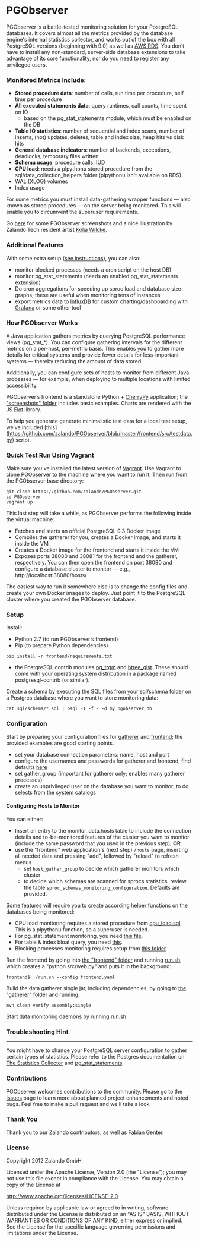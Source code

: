 PGObserver
==========

PGObserver is a battle-tested monitoring solution for your PostgreSQL databases. It covers almost all the metrics provided by the database engine's internal statistics collector, and works out of the box with all PostgreSQL versions (beginning with 9.0) as well as [AWS RDS](https://aws.amazon.com/rds/). You don’t have to install any non-standard, server-side database extensions to take advantage of its core functionality, nor do you need to register any privileged users.

### Monitored Metrics Include:
- **Stored procedure data**: number of calls, run time per procedure, self time per procedure
- **All executed statements data**: query runtimes, call counts, time spent on IO
    - based on the pg_stat_statements module, which must be enabled on the DB
- **Table IO statistics**: number of sequential and index scans, number of inserts, (hot) updates, deletes, table and index size, heap hits vs disk hits
- **General database indicators**: number of backends, exceptions, deadlocks, temporary files written
- **Schema usage**: procedure calls, IUD
- **CPU load**: needs a plpythonu stored procedure from the sql/data_collection_helpers folder (plpythonu isn't available on RDS)
- WAL (XLOG) volumes
- Index usage

For some metrics you must install data-gathering wrapper functions — also known as stored procedures — on the server being monitored. This will enable you to circumvent the superuser requirements.

Go [here](https://zalando.github.io/PGObserver/) for some PGObserver screenshots and a nice illustration by Zalando Tech resident artist [Kolja Wilcke](https://github.com/kolja).

### Additional Features 
With some extra setup ([see instructions](https://github.com/zalando/PGObserver/tree/master/extra_features)), you can also:

- monitor blocked processes (needs a cron script on the host DB)
- monitor pg_stat_statements (needs an enabled pg_stat_statements extension)
- Do cron aggregations for speeding up sproc load and database size graphs; these are useful when monitoring tens of instances
- export metrics data to [InfluxDB](https://influxdb.com/) for custom charting/dashboarding with [Grafana](http://grafana.org/) or some other tool

### How PGObserver Works
A Java application gathers metrics by querying PostgreSQL performance views (pg_stat_*). You can configure gathering intervals for the different metrics on a per-host, per-metric basis. This enables you to gather more details for critical systems and provide fewer details for less-important systems — thereby reducing the amount of data stored. 

Additionally, you can configure sets of hosts to monitor from different Java processes — for example, when deploying to multiple locations with limited accessibility.

PGObserver’s frontend is a standalone Python + [CherryPy](http://www.cherrypy.org/) application; the ["screenshots" folder](https://github.com/zalando/PGObserver/tree/master/screenshots) includes basic examples. Charts are rendered with the JS [Flot](http://www.flotcharts.org/) library.

To help you generate generate minimalistic test data for a local test setup, we’ve included [this] (https://github.com/zalando/PGObserver/blob/master/frontend/src/testdata.py) script.

### Quick Test Run Using Vagrant

Make sure you've installed the latest version of [Vagrant](https://www.vagrantup.com/). Use Vagrant to clone PGObserver to the machine where you want to run it. Then run from the PGObserver base directory:


    git clone https://github.com/zalando/PGObserver.git
    cd PGObserver
    vagrant up


This last step will take a while, as PGObserver performs the following inside the virtual machine:
- Fetches and starts an official PostgreSQL 9.3 Docker image
- Compiles the gatherer for you, creates a Docker image, and starts it inside the VM
- Creates a Docker image for the frontend and starts it inside the VM
- Exposes ports 38080 and 38081 for the frontend and the gatherer, respectively. You can then open the frontend on port 38080 and configure a database cluster to monitor — e.g., http://localhost:38080/hosts/

The easiest way to run it somewhere else is to change the config files and create your own Docker images to deploy. Just point it to the PostgreSQL cluster where you created the PGObserver database.

### Setup

Install:
- Python 2.7 (to run PGObserver’s frontend)
- Pip (to prepare Python dependencies)

```
pip install -r frontend/requirements.txt
```
- the PostgreSQL contrib modules [pg_trgm](http://www.postgresql.org/docs/current/static/pgtrgm.html) and [btree_gist](https://github.com/postgres/postgres/tree/master/contrib/btree_gist). These should come with your operating system distribution in a package named postgresql-contrib (or similar).

Create a schema by executing the SQL files from your sql/schema folder on a Postgres database where you want to store monitoring data:

```
cat sql/schema/*.sql | psql -1 -f - -d my_pgobserver_db
```

### Configuration

Start by preparing your configuration files for [gatherer](https://github.com/zalando/PGObserver/blob/master/gatherer/pgobserver_gatherer.example.yaml) and [frontend](https://github.com/zalando/PGObserver/blob/master/frontend/pgobserver_frontend.example.yaml); the provided examples are good starting points.
- set your database connection parameters: name, host and port
- configure the usernames and passwords for gatherer and frontend; find defaults [here](https://github.com/zalando/PGObserver/blob/master/sql/schema/00_schema.sql)
- set gather_group (important for gatherer only; enables many gatherer processes)
- create an unprivileged user on the database you want to monitor; to do selects from the system catalogs   

#### Configuring Hosts to Monitor

You can either:
- Insert an entry to the monitor_data.hosts table to include the connection details and to-be-monitored features of the cluster you want to monitor (include the same password that you used in the previous step); **OR** 
- use the "frontend" web application's (next step) `/hosts` page, inserting all needed data and pressing "add", followed by "reload" to refresh menus
    - set `host_gather_group` to decide which gatherer monitors which cluster
    - to decide which schemas are scanned for sprocs statistics, review the table `sproc_schemas_monitoring_configuration`. Defaults are provided.

Some features will require you to create according helper functions on the databases being monitored:
- CPU load monitoring requires a stored procedure from [cpu_load.sql](https://github.com/zalando/PGObserver/blob/master/sql/data_collection_helpers/cpu_load.sql). This is a plpythonu function, so a superuser is needed.
- For pg_stat_statement monitoring, you need [this file](https://github.com/zalando/PGObserver/blob/master/sql/data_collection_helpers/get_stat_statements.sql).
- For table & index bloat query, you need [this](https://github.com/zalando/PGObserver/blob/master/sql/data_collection_helpers/bloated_tables_and_indexes.sql).
- Blocking processes monitoring requires setup from [this folder](https://github.com/zalando/PGObserver/tree/master/extra_features/blocking_monitor).

Run the frontend by going into [the "frontend" folder](https://github.com/zalando/PGObserver/tree/master/frontend) and running [run.sh](https://github.com/zalando/PGObserver/blob/master/frontend/run.sh), which creates a "python src/web.py" and puts it in the background:

```
frontend$ ./run.sh --config frontend.yaml
```

Build the data gatherer single jar, including dependencies, by going to [the "gatherer" folder](https://github.com/zalando/PGObserver/tree/master/gatherer) and running:

```
mvn clean verify assembly:single
```

Start data monitoring daemons by running [run.sh](https://github.com/zalando/PGObserver/blob/master/gatherer/run.sh). 
 
### Troubleshooting Hint
----
You might have to change your PostgreSQL server configuration to gather certain types of statistics. Please refer to the Postgres documentation on [The Statistics Collector](http://www.postgresql.org/docs/9.3/static/monitoring-stats.html) and [pg_stat_statements](http://www.postgresql.org/docs/9.3/static/pgstatstatements.html).

### Contributions
PGObserver welcomes contributions to the community. Please go to the [Issues](https://github.com/zalando/pgobserver/issues) page to learn more about planned project enhancements and noted bugs. Feel free to make a pull request and we'll take a look.

### Thank You
Thank you to our Zalando contributors, as well as Fabian Genter.

### License
Copyright 2012 Zalando GmbH

Licensed under the Apache License, Version 2.0 (the "License"); you may not use this file except in compliance with the License. You may obtain a copy of the License at

   http://www.apache.org/licenses/LICENSE-2.0

Unless required by applicable law or agreed to in writing, software distributed under the License is distributed on an "AS IS" BASIS, WITHOUT WARRANTIES OR CONDITIONS OF ANY KIND, either express or implied. See the License for the specific language governing permissions and limitations under the License.
